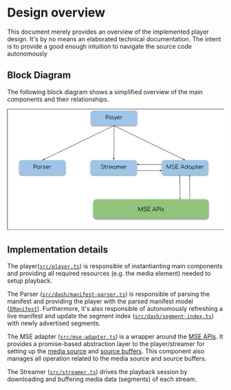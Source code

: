 # Design overview

This document merely provides an overview of the implemented player design. It's by no means an elaborated technical documentation. The intent is to provide a good enough intuition to navigate the source code autonomously

## Block Diagram
The following block diagram shows a simplified overview of the main components and their relationships.

![Player Architecture](/docs/plyr-arch.jpeg?raw=true "Player Architecture")

## Implementation details
The player([`src/player.ts`](/src/player.ts)) is responsible of instantianting main
components and providing all required resources (e.g. the media element) needed
to setup playback.

The Parser ([`src/dash/manifest-parser.ts`](src/dash/manifest-parser.ts)) is responsible of parsing the
manifest and providing the player with the parsed manifest model ([`IManifest`](/src/dash/types.ts)).
Furthermore, it's also responsible of autonomously refreshing a live manifest
and update the segment index ([`src/dash/segment-index.ts`](/src/dash/segment-index.ts)) with newly
advertised segments.

The MSE adapter ([`src/mse-adapter.ts`](/src/mse-adapter.ts)) is a wrapper around the [MSE APIs](https://www.w3.org/TR/media-source/).
It provides a promise-based abstraction layer to the player/streamer for setting up the [media source](https://developer.mozilla.org/en-US/docs/Web/API/MediaSource) and [source buffers](https://developer.mozilla.org/en-US/docs/Web/API/SourceBuffer). This component also manages all operation related to the media source and source buffers.

The Streamer ([`src/streamer.ts`](/src/streamer.ts)) drives the playback session by downloading and buffering media data (segments) of each stream.
